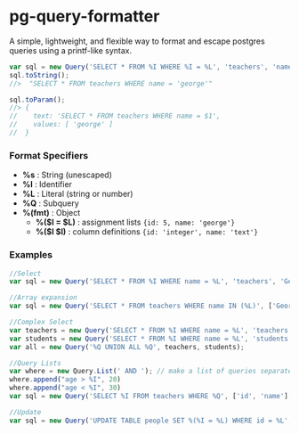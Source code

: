pg-query-formatter
==================

A simple, lightweight, and flexible way to format and escape postgres queries using a printf-like syntax.

```js
var sql = new Query('SELECT * FROM %I WHERE %I = %L', 'teachers', 'name', 'george');
sql.toString();
//>  "SELECT * FROM teachers WHERE name = 'george'"

sql.toParam();
//> { 
//    text: 'SELECT * FROM teachers WHERE name = $1',
//    values: [ 'george' ] 
//  }

```

### Format Specifiers

- **%s** : String (unescaped)
- **%I** : Identifier
- **%L** : Literal (string or number)
- **%Q** : Subquery 
- **%(fmt)** : Object 
	+ **%($I = $L)** : assignment lists `{id: 5, name: 'george'}`
	+ **%($I $I)**   : column definitions `{id: 'integer', name: 'text'}`

### Examples

```js
//Select
var sql = new Query('SELECT * FROM %I WHERE name = %L', 'teachers', 'George');

//Array expansion
var sql = new Query('SELECT * FROM teachers WHERE name IN (%L)', ['George', 'Jorge', 'Georgio']);

//Complex Select
var teachers = new Query('SELECT * FROM %I WHERE name = %L', 'teachers', 'George');
var students = new Query('SELECT * FROM %I WHERE name = %L', 'students', 'George');
var all = new Query('%Q UNION ALL %Q', teachers, students);

//Query Lists
var where = new Query.List(' AND '); // make a list of queries separated by ' AND '
where.append("age > %I", 20)
where.append("age < %I", 30)
var sql = new Query('SELECT %I FROM teachers WHERE %Q', ['id', 'name'], where);

//Update
var sql = new Query('UPDATE TABLE people SET %(%I = %L) WHERE id = %L', {name: 'George', age: 25}, 4); 
```
